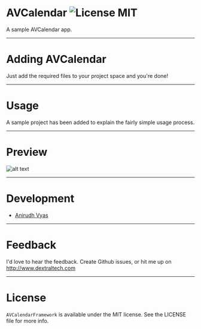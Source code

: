# AVCalendar ![License MIT](https://go-shields.herokuapp.com/license-MIT-blue.png)
A sample AVCalendar app.

---
# Adding AVCalendar

Just add the required files to your project space and you're done!

---

# Usage

A sample project has been added to explain the fairly simple usage process.

---
# Preview

![alt text](https://raw.githubusercontent.com/vyasanirudh/AVCalendar/master/AVCalendarSample/AVCalendarSample/Screenshot.png)

---

# Development

* [Anirudh Vyas](https://github.com/vyasanirudh)

---

# Feedback
I'd love to hear the feedback. Create Github issues, or hit me up on http://www.dextraltech.com

---

# License
`AVCalendarFramework` is available under the MIT license. See the LICENSE file for more info.

